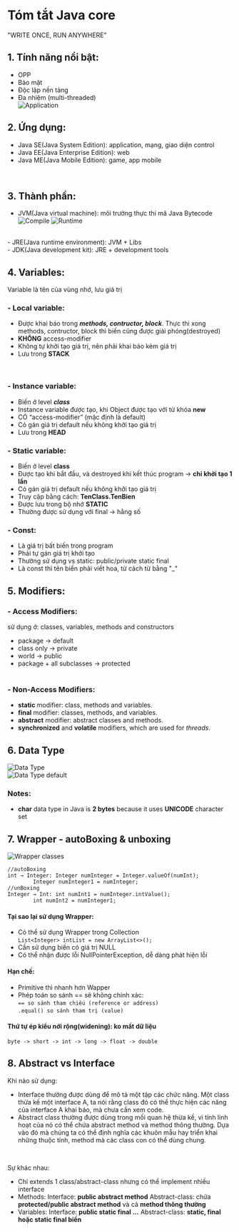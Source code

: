 # Tóm tắt Java core
"WRITE ONCE, RUN ANYWHERE"

## 1. Tính năng nổi bật:
- OPP<br>
- Bảo mật<br>
- Độc lập nền tảng<br>
- Đa nhiệm (multi-threaded)<br>
![Application](./images/Application.PNG)<br>

## 2. Ứng dụng:
- Java SE(Java System Edition): application, mạng, giao diện control<br>
- Java EE(Java Enterprise Edition): web<br>
- Java ME(Java Mobile Edition): game, app mobile
<br>

## 3. Thành phần:
- JVM(Java virtual machine): môi trường thực thi mã Java Bytecode<br>
	![Compile](./images/JVM_compile.PNG)
	![Runtime](./images/JVM_runtime.PNG)<br>
<br>
- JRE(Java runtime environment): JVM + Libs<br>
- JDK(Java development kit): JRE + development tools<br>

## 4. Variables:
Variable là tên của vùng nhớ, lưu giá trị<br>
### - Local variable:
+ Được khai báo trong <b><i>methods, contructor, block</i></b>. Thực thi xong methods, contructor, block thì biến cũng được giải phóng(destroyed)<br>
+ <b>KHÔNG</b> access-modifier<br>
+ Không tự khởi tạo giá trị, nên phải khai báo kèm giá trị<br>
+ Lưu trong <b>STACK</b>
<br>

### - Instance variable:
+ Biến ở level <b><i>class</i></b><br>
+ Instance variable được tạo, khi Object được tạo với từ khóa <b>new</b><br>
+ CÓ “access-modifier” (mặc định là default)<br>
+ Có gán giá trị default nếu không khởi tạo giá trị<br>
+ Lưu trong <b>HEAD</b><br>

### - Static variable:
+ Biến ở level <b>class</b><br>
+ Được tạo khi bắt đầu, và destroyed khi kết thúc program -> <b>chỉ khởi tạo 1 lần</b><br>
+ Có gán giá trị default nếu không khởi tạo giá trị<br>
+ Truy cập bằng cách: <b>TenClass.TenBien</b><br>
+ Được lưu trong bộ nhớ <b>STATIC</b><br>
+ Thường được sử dụng với final -> hằng số
	<br>
	
### - Const:
+ Là giá trị bất biến trong program<br>
+ Phải tự gán giá trị khởi tạo<br>
+ Thường sử dụng vs static: public/private static final<br>
+ Là const thì tên biến phải viết hoa, từ cách từ bằng "_"<br>

## 5. Modifiers:
### - Access Modifiers:
sử dụng ở: classes, variables, methods and constructors<br>
+ package -> default<br>
+ class only -> private<br>
+ world -> public<br>
+ package + all subclasses -> protected<br><br>

### - Non-Access Modifiers:
+ <b>static</b> modifier: class, methods and variables.<br>
+ <b>final</b> modifier: classes, methods, and variables.<br>
+ <b>abstract</b> modifier: abstract classes and methods.<br>
+ <b>synchronized</b> and <b>volatile</b> modifiers, which are used for <i>threads</i>.<br>

## 6. Data Type

![Data Type](./images/Data_Type_map.PNG)<br>
![Data Type default](./images/Data_Type.PNG)<br>

### Notes:
- <b>char</b> data type in Java is <b>2 bytes</b> because it uses <b>UNICODE</b> character set

## 7. Wrapper - autoBoxing & unboxing

![Wrapper classes](./images/Wrapper.PNG)<br>

```
//autoBoxing
int → Integer: Integer numInteger = Integer.valueOf(numInt);
		Integer numInteger1 = numInteger; 
//unBoxing
Integer → Int: int numInt1 = numInteger.intValue();
		int numInt2 = numInteger1; 
```

#### Tại sao lại sử dụng Wrapper:
- Có thể sử dụng Wrapper trong Collection<br>
	``List<Integer> intList = new ArrayList<>();``
- Cần sử dụng biến có giá trị NULL
- Có thể nhận được lỗi NullPointerException, dễ dàng phát hiện lỗi

#### Hạn chế:
- Primitive thì nhanh hơn Wapper
- Phép toán so sánh == sẽ không chính xác:<br>
		`== so sánh tham chiếu (reference or address)`<br>
		`.equal() so sánh tham trị (value)`

#### Thứ tự ép kiểu nới rộng(widening): ko mất dữ liệu
``byte -> short -> int -> long -> float -> double``

## 8. Abstract vs Interface
Khi nào sử dụng:<br>
- Interface thường được dùng để mô tả một tập các chức năng. Một class thừa kế một interface A, ta nói rằng class đó có thể thực hiện các năng của interface A khai báo, mà chưa cần xem code.
- Abstract class thường được dùng trong mối quan hệ thừa kế, vì tính linh hoạt của nó có thể chứa abstract method và method thông thường. Dựa vào đó mà chúng ta có thể định nghĩa các khuôn mẫu hay triển khai những thuộc tính, method mà các class con có thể dùng chung.
<br>

Sự khác nhau:
- Chỉ extends 1 class/abstract-class nhưng có thể implement nhiều interface
- Methods:
Interface: **public abstract method**
Abstract-class: chứa **protected/public abstract method** và cả **method thông thường**
- Variables:
Interface: **public static final ...**
Abstract-class: **static, final hoặc static final biến**




